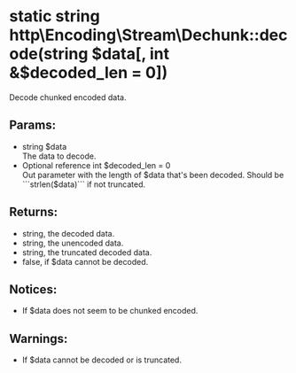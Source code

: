 # static string http\Encoding\Stream\Dechunk::decode(string $data[, int &$decoded_len = 0])

Decode chunked encoded data.

## Params:

* string $data  
  The data to decode.
* Optional reference int $decoded_len = 0  
  Out parameter with the length of $data that's been decoded.
  Should be ```strlen($data)``` if not truncated.

## Returns:

* string, the decoded data.
* string, the unencoded data.
* string, the truncated decoded data.
* false, if $data cannot be decoded.

## Notices:

* If $data does not seem to be chunked encoded.

## Warnings:

* If $data cannot be decoded or is truncated.
